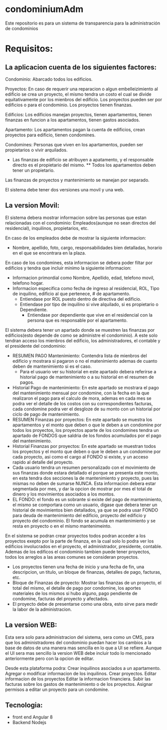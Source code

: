 # condominiumAdm
Este repositorio es para un sistema de transparencia para la administración de condominios

# Requisitos:

## La aplicacion cuenta de los siguientes  factores:

Condominio: Abarcado todos los edificios.

Proyectos: En caso de requerir una reparacion o algun embelleizimiento al edificio se crea un proyecto, el mismo tendra un costo el cual se divide equitativamente por los mienbros del edificio. Los proyectos pueden ser por edificios o para el condominio. Los proyectos tienen finanzas.

Edificios: Los edificios manejan proyectos, tienen apartamentos, tienen finanzas en funcion a los apartamentos, tienen gastos asociados.

Apartamento: Los apartamentos pagan la cuenta de edificios, crean proyectos para edificio, tienen condomines.

Condomines: Personas que viven en los apartamentos, pueden ser propietarios o vivir arquilados.

* Las finanzas de edificio se atribuyen a apatamento, y el responsable directo es el propietario del mismo. 
 ** Todos los apartamentos deben tener un propietario.

Las finanzas de proyectos y mantenimiento se manejan por separado.

El sistema debe tener dos versiones una movil y una web.

## La version Movil:

El sistema debera mostrar informacion sobre las personas que estan relacionadas con el condominio: Empleados(aunque no sean directos del residencial), inquilinos, propietarios, etc.

En caso de los empleados debe de mostrar la siguiente informacion:
 * Nombre, apellido, foto, cargo, responsabilidades bien detalladas, horario en el que se encontrara en la plaza.
 
En caso de los condomines, esta informacion se debera poder filtar por edificios y tendra que incluir minimo la siguiente informacion:
* Informacion primordial como Nombre, Apellido, edad, telefono movil, telefono hogar.
* Informacion especifica como fecha de ingreso al residencial, ROL, Tipo de inquilino, edificio al que pertenece, # de apartamento.
  * Entiendase por ROL puesto dentro de directiva del edificio.
  * Entiendase por tipo de inquilino si vive alquilado, si es propietario o Dependiente.
     * Entiendase por dependiente que vive en el residencial con la persona que es responsable por el apartamento.


El sistema debera tener un apartado donde se muestren las finanzas por edificios(esto depende de como se administre el condominio). A este solo tendran acceso los mienbros del edificio, los administradores, el contable y el presidente del condominio:
  * RESUMEN PAGO Mantenimiento: Contendra lista de mienbros del edificio y mostrara si pagaron o no el matenimiento ademas de cuanto deben de mantenimiento si es el caso.
    * Para el usuario ver su historial en este apartado debera referirse a historial pago de mantenimiento o a su historial en el resumen de pagos.
  * Historial Pago de mantenimiento: En este apartado se mostrara el pago del mantenimiento mensual por condomine, con la fecha en la que realizaron el pago para el calculo de mora, ademas en cada mes se podra ver el detalle de los costos con su correspondientes facturas, cada condomine podra ver el desgloze de su monto con un historial por ciclo de pago de mantenimiento.
  * RESUMEN Finanzas por proyectos: En este apartado se muestra los apartamentos y el monto que deben o que le deben a un condomine por todos los proyectos, los proyectos aparte de los condomines tendra un apartado de FONDOS que saldria de los fondos acumulados por el pago del mantenimiento.
  * Historial Finanzas por proyectos: En este apartado se muestran todos los proyectos y el monto que deben o que le deben a un condomine por cada proyecto, asi como el cargo al FONDO si existe, y un acceso rapido al detalle del proyecto.
  * Cada usuario tendra un resumen personalizado con el movimiento de sus finanzas donde estara detallado el porque se presenta este monto, en esta tendra dos secciones la de mantenimiento y proyecto, pues las mismas no deben de sumarse NUNCA. Esta informacion debera estar segmentada por mes, y dar la opcion de mostrar por mes el total de dinero y los movimientos asociados a los montos.
  * EL FONDO: el fondo es un sobrante si existe del pago de mantenimiento, el mismo se comportara como un usuario, digase que debera tener un historial de movimientos bien detallados, ya que se podra usar FONDO para deuda de mantenimiento del edificio, proyecto del edificio y  proyecto del condominio. El fondo se acumula en mantenimiento y se resta en proyecto o en el mismo mantenimeinto.
  
  
En el sistema se podran crear proyectos todos podran acceder a los proyectos exepto por la parte de finanza, en la cual solo lo podra ver los edificios involucrados en el proyecto, el administrador, presidente, contable.
Ademas de los edificos el condominio tambien puede tener proyectos, todos los arreglos a las areas comunes se consideran proyectos.
  * Los proyectos tienen una fecha de inicio y una fecha de fin, una descripcion, un titulo, un bloque de finanzas, detalles de pago, facturas, etc.
  * Bloque de Finanzas de proyecto: Mostrar las finanzas de un proyecto, el total del mismo, el detalle de pago por condomine, los aportes materiales de los mismos si hubo alguno, pago pendiente de condomine, facturas del proyecto y afectados.
  * El proyecto debe de presentarse como una obra, esto sirve para medir la labor de la administracion.
  
## La version WEB:

Esta sera solo para administracion del sistema, sera como un CMS, para que los administradores del condominio puedan hacer los cambios a la base de datos de una manera mas sencilla en lo que a UI se refiere. Aunque el UI sera mas sencillo la version WEB debe incluir todo lo mencionado anteriormente pero con la opcion de editar.

Desde esta plataforma podra:
Crear inquilinos asociados a un apartamento.
Agregar o modificar informacion de los inquilinos.
Crear proyectos.
Editar informacion de los proyectos
Editar la informacion financiera. Subir las facturas sobre los gastos de mantenimiento o de los proyectos.
Asignar permisos a editar un proyecto para un condomine.

## Tecnologia:
- front end Angular 8
- Backend Nodejs
